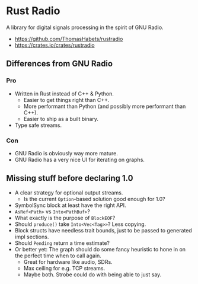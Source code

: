 # Rust Radio

A library for digital signals processing in the spirit of GNU Radio.

* https://github.com/ThomasHabets/rustradio
* https://crates.io/crates/rustradio

## Differences from GNU Radio

### Pro

* Written in Rust instead of C++ & Python.
  * Easier to get things right than C++.
  * More performant than Python (and possibly more performant than C++).
  * Easier to ship as a built binary.
* Type safe streams.

### Con

* GNU Radio is obviously way more mature.
* GNU Radio has a very nice UI for iterating on graphs.

## Missing stuff before declaring 1.0

* A clear strategy for optional output streams.
  * Is the current `Option`-based solution good enough for 1.0?
* SymbolSync block at least have the right API.
* `AsRef<Path>` vs `Into<PathBuf>`?
* What exactly is the purpose of `BlockEOF`?
* Should `produce()` take `Into<Vec<Tag>>`? Less copying.
* Block structs have needless trait bounds, just to be passed to generated impl
  sections.
* Should `Pending` return a time estimate?
* Or better yet: The graph should do some fancy heuristic to hone in on the
  perfect time when to call again.
  * Great for hardware like audio, SDRs.
  * Max ceiling for e.g. TCP streams.
  * Maybe both. Strobe could do with being able to just say.
